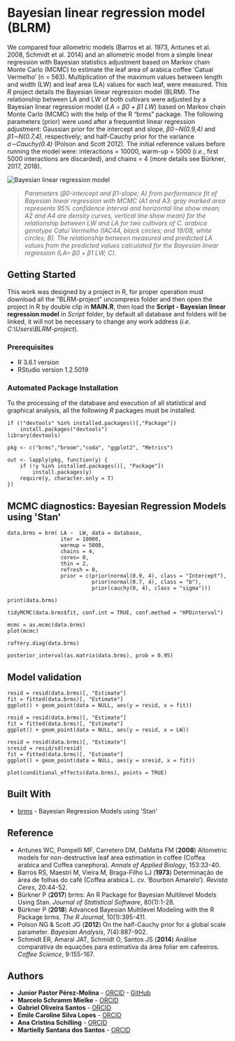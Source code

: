 # Bayesian linear regression model (BLRM)

We compared four allometric models (Barros et al. 1973, Antunes et al. 2008, Schmidt et al. 2014) and an allometric model from a simple linear regression with Bayesian statistics adjustment based on Markov chain Monte Carlo (MCMC) to estimate the leaf area of arabica coffee ‘Catuaí Vermelho’ (n = 563). Multiplication of the maximum values between length and width (LW) and leaf area (LA) values for each leaf, were measured. This _R_ project details the Bayesian linear regression model (BLRM). The relationship between LA and LW of both cultivars were adjusted by a Bayesian linear regression model (_LA = β0 + β1 LW_) based on Markov chain Monte Carlo (MCMC) with the help of the R “brms” package. The following parameters (prior) were used after a frequentist linear regression adjustment: Gaussian prior for the intercept and slope, _β0∼N(0.9,4)_ and _β1∼N(0.7,4)_, respectively; and half-Cauchy prior for the variance _σ∼Cauchy(0.4)_ (Polson and Scott 2012). The initial reference values before running the model were: interactions = 10000, warm-up = 5000 (_i.e._, first 5000 interactions are discarded), and chains = 4 (more details see Bürkner, 2017, 2018).

![Bayesian linear regression model](https://github.com/JPASTORPM/Project_BLRM/blob/master/Results/Fig.%20BLRM.png)
> _Parameters (β0-intercept and β1-slope; *A*) from performance fit of Bayesian linear regression with MCMC (A1 and A3: gray marked area represents 95% confidence interval and horizontal line show mean; A2 and A4 are density curves, vertical line show mean) for the relationship between LW and LA for two cultivars of C. arabica genotype Catuí Vermelho (IAC44, black circles; and 19/08, white circles; B). The relationship between measured and predicted LA values from the predicted values calculated for the Bayesian linear regression (LA= β0 + β1 LW; C)._

## Getting Started

This work was designed by a project in R, for proper operation must download all the "BLRM-project" uncompress folder and then open the project in R by double clip in **MAIN.R**, then load the **Script - Bayesian linear regression model** in _Script_ folder, by default all database and folders will be linked, it will not be necessary to change any work address (_i.e._ _C:\Users\BLRM-project_).

### Prerequisites

- R 3.6.1 version
- RStudio version 1.2.5019


### Automated Package Installation

To the processing of the database and execution of all statistical and graphical analysis, all the following _R_ packages must be installed.

```
if (!"devtools" %in% installed.packages()[,"Package"]) 
    install.packages("devtools")
library(devtools)
```

```
pkg <- c("brms","broom","coda", "ggplot2", "Metrics")
```

```
out <- lapply(pkg, function(y) {
    if (!y %in% installed.packages()[, "Package"]) 
        install.packages(y)
    require(y, character.only = T)
})
```

## MCMC diagnostics: Bayesian Regression Models using 'Stan'

```
data.brms = brm( LA ~  LW, data = database, 
                 iter = 10000, 
                 warmup = 5000, 
                 chains = 4, 
                 cores= 8,
                 thin = 2, 
                 refresh = 0, 
                 prior = c(prior(normal(0.9, 4), class = "Intercept"),
                           prior(normal(0.7, 4), class = "b"),
                           prior(cauchy(0, 4), class = "sigma")))

print(data.brms)

tidyMCMC(data.brms$fit, conf.int = TRUE, conf.method = "HPDinterval")

mcmc = as.mcmc(data.brms)
plot(mcmc)

raftery.diag(data.brms)

posterior_interval(as.matrix(data.brms), prob = 0.95)
```

## Model validation

```
resid = resid(data.brms)[, "Estimate"]
fit = fitted(data.brms)[, "Estimate"]
ggplot() + geom_point(data = NULL, aes(y = resid, x = fit))

resid = resid(data.brms)[, "Estimate"]
fit = fitted(data.brms)[, "Estimate"]
ggplot() + geom_point(data = NULL, aes(y = resid, x = LW))

resid = resid(data.brms)[, "Estimate"]
sresid = resid/sd(resid)
fit = fitted(data.brms)[, "Estimate"]
ggplot() + geom_point(data = NULL, aes(y = sresid, x = fit))

plot(conditional_effects(data.brms), points = TRUE)
```

## Built With

* [brms](https://www.rdocumentation.org/packages/brms) - Bayesian Regression Models using 'Stan'

## Reference

* Antunes WC, Pompelli MF, Carretero DM, DaMatta FM (**2008**) Allometric models for non-destructive leaf area estimation in coffee (Coffea arabica and Coffea canephora). _Annals of Applied Biology_, 153:33-40.
* Barros RS, Maestri M, Vieira M, Braga-Filho LJ (**1973**) Determinação de área de folhas do café (Coffea arabica L. cv. ‘Bourbon Amarelo’). _Revista Ceres_, 20:44-52.
* Bürkner P (**2017**) brms: An R Package for Bayesian Multilevel Models Using Stan. _Journal of Statistical Software_, 80(1):1-28.
* Bürkner P (**2018**) Advanced Bayesian Multilevel Modeling with the R Package brms. _The R Journal_, 10(1):395-411.
* Polson NG & Scott JG (**2012**) On the half-Cauchy prior for a global scale parameter. _Bayesian Analysis_, 7(4):887-902.
* Schmidt ER, Amaral JAT, Schmidt O, Santos JS (**2014**) Análise comparativa de equações para estimativa da área foliar em cafeeiros. _Coffee Science_, 9:155-167.

## Authors

* **Junior Pastor Pérez-Molina** - [ORCID](https://orcid.org/0000-0002-3396-0599) - [GitHub](https://github.com/JPASTORPM)
* **Marcelo Schramm Mielke** - [ORCID](https://orcid.org/)
* **Gabriel Oliveira Santos** - [ORCID](https://orcid.org/)
* **Emile Caroline Silva Lopes** - [ORCID](https://orcid.org/)
* **Ana Cristina Schilling** - [ORCID](https://orcid.org/)
* **Martielly Santana dos Santos** - [ORCID](https://orcid.org/)
